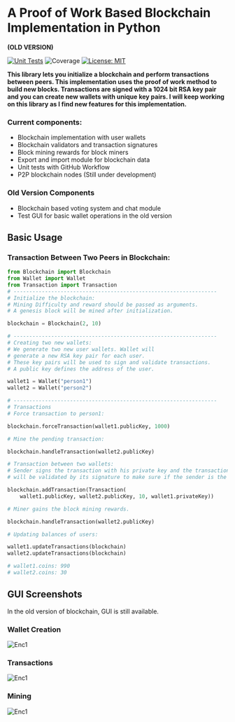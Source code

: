 # A Proof of Work Based Blockchain Implementation in Python
**(OLD VERSION)** 

[![Unit Tests](https://github.com/berkkirtay/basicblockchain/actions/workflows/python-app.yml/badge.svg)](https://github.com/berkkirtay/basicblockchain/actions/workflows/python-app.yml) 
![Coverage](https://img.shields.io/codecov/c/github/berkkirtay/basicblockchain) 
[![License: MIT](https://img.shields.io/badge/License-MIT-yellow.svg)](https://opensource.org/licenses/MIT)

**This library lets you initialize a blockchain and perform transactions between peers. This implementation uses the proof of work method to build new blocks. Transactions are signed with a 1024 bit RSA key pair and you can create new wallets with unique key pairs.
I will keep working on this library as I find new features for this implementation.** 

### Current components: 
- Blockchain implementation with user wallets
- Blockchain validators and transaction signatures
- Block mining rewards for block miners
- Export and import module for blockchain data
- Unit tests with GitHub Workflow
- P2P blockchain nodes (Still under development)

### Old Version Components
- Blockchain based voting system and chat module
- Test GUI for basic wallet operations in the old version
 

## Basic Usage 

### Transaction Between Two Peers in Blockchain:

```python
from Blockchain import Blockchain
from Wallet import Wallet
from Transaction import Transaction
# -----------------------------------------------------------------
# Initialize the blockchain:
# Mining Difficulty and reward should be passed as arguments.
# A genesis block will be mined after initialization.

blockchain = Blockchain(2, 10)

# -----------------------------------------------------------------
# Creating two new wallets:
# We generate two new user wallets. Wallet will
# generate a new RSA key pair for each user.
# These key pairs will be used to sign and validate transactions.
# A public key defines the address of the user.

wallet1 = Wallet("person1")
wallet2 = Wallet("person2")

# -----------------------------------------------------------------
# Transactions
# Force transaction to person1:

blockchain.forceTransaction(wallet1.publicKey, 1000)

# Mine the pending transaction:

blockchain.handleTransaction(wallet2.publicKey)

# Transaction between two wallets:
# Sender signs the transaction with his private key and the transaction
# will be validated by its signature to make sure if the sender is the real sender.

blockchain.addTransaction(Transaction(
    wallet1.publicKey, wallet2.publicKey, 10, wallet1.privateKey))

# Miner gains the block mining rewards.

blockchain.handleTransaction(wallet2.publicKey)

# Updating balances of users:

wallet1.updateTransactions(blockchain)
wallet2.updateTransactions(blockchain)

# wallet1.coins: 990
# wallet2.coins: 30
```

## GUI Screenshots 
In the old version of blockchain, GUI is still available. 

### Wallet Creation
![Enc1](https://github.com/trantorberk/basicblockchain/blob/main/gui_photos/photo1.png)

### Transactions
![Enc1](https://github.com/trantorberk/basicblockchain/blob/main/gui_photos/photo2.png) 

### Mining
![Enc1](https://github.com/trantorberk/basicblockchain/blob/main/gui_photos/photo3.png)
